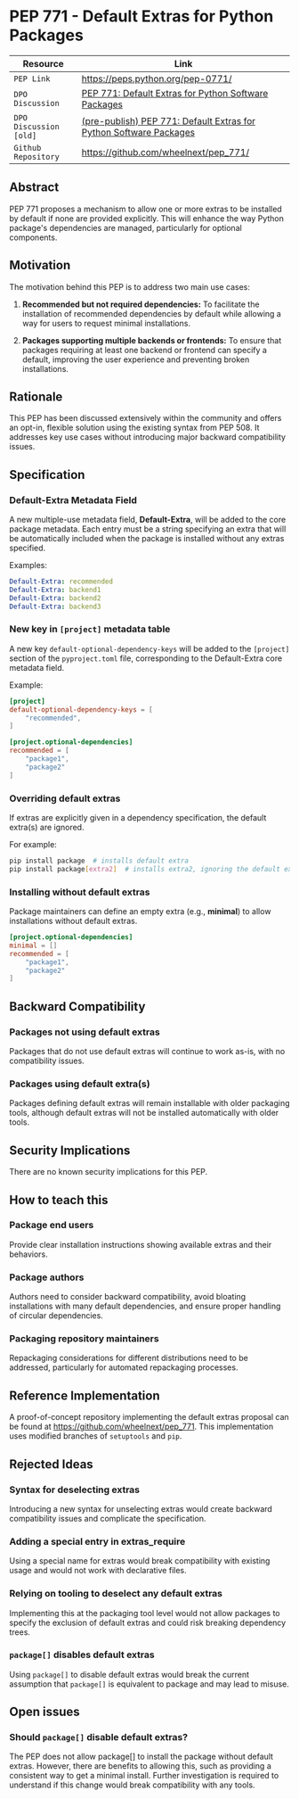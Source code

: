 # PEP 771 - Default Extras for Python Packages

| Resource               | Link                                                                                                 |
| ---------------------- | ---------------------------------------------------------------------------------------------------- |
| `PEP Link`             | <https://peps.python.org/pep-0771/>                                                                  |
| `DPO Discussion`       | [PEP 771: Default Extras for Python Software Packages](https://discuss.python.org/t/pep-771-default-extras-for-python-software-packages/79706) |
| `DPO Discussion [old]` | [(pre-publish) PEP 771: Default Extras for Python Software Packages](https://discuss.python.org/t/pre-publish-pep-771-default-extras-for-python-software-packages/77892) |
| `Github Repository`    | <https://github.com/wheelnext/pep_771/>                                                              |

## Abstract

PEP 771 proposes a mechanism to allow one or more extras to be installed by default if none are provided explicitly.
This will enhance the way Python package's dependencies are managed, particularly for optional components.

## Motivation

The motivation behind this PEP is to address two main use cases:

1. **Recommended but not required dependencies:** To facilitate the installation of recommended dependencies by default
while allowing a way for users to request minimal installations.

2. **Packages supporting multiple backends or frontends:** To ensure that packages requiring at least one backend or
frontend can specify a default, improving the user experience and preventing broken installations.

## Rationale

This PEP has been discussed extensively within the community and offers an opt-in, flexible solution using the existing
syntax from PEP 508. It addresses key use cases without introducing major backward compatibility issues.

## Specification

### Default-Extra Metadata Field

A new multiple-use metadata field, **Default-Extra**, will be added to the core package metadata. Each entry must be a
string specifying an extra that will be automatically included when the package is installed without any extras specified.

Examples:

```yaml
Default-Extra: recommended
Default-Extra: backend1
Default-Extra: backend2
Default-Extra: backend3
```

### New key in `[project]` metadata table

A new key `default-optional-dependency-keys` will be added to the `[project]` section of the `pyproject.toml` file,
corresponding to the Default-Extra core metadata field.

Example:

```toml
[project]
default-optional-dependency-keys = [
    "recommended",
]

[project.optional-dependencies]
recommended = [
    "package1",
    "package2"
]
```

### Overriding default extras

If extras are explicitly given in a dependency specification, the default extra(s) are ignored.

For example:

```sh
pip install package  # installs default extra
pip install package[extra2]  # installs extra2, ignoring the default extra
```

### Installing without default extras

Package maintainers can define an empty extra (e.g., **minimal**) to allow installations without default extras.

```toml
[project.optional-dependencies]
minimal = []
recommended = [
    "package1",
    "package2"
]
```

## Backward Compatibility

### Packages not using default extras

Packages that do not use default extras will continue to work as-is, with no compatibility issues.

### Packages using default extra(s)

Packages defining default extras will remain installable with older packaging tools, although default extras will not be
installed automatically with older tools.

## Security Implications

There are no known security implications for this PEP.

## How to teach this

### Package end users

Provide clear installation instructions showing available extras and their behaviors.

### Package authors

Authors need to consider backward compatibility, avoid bloating installations with many default dependencies, and ensure
proper handling of circular dependencies.

### Packaging repository maintainers

Repackaging considerations for different distributions need to be addressed, particularly for automated repackaging processes.

## Reference Implementation

A proof-of-concept repository implementing the default extras proposal can be found at <https://github.com/wheelnext/pep_771>. This implementation
uses modified branches of `setuptools` and `pip`.

## Rejected Ideas

### Syntax for deselecting extras

Introducing a new syntax for unselecting extras would create backward compatibility issues and complicate the specification.

### Adding a special entry in extras_require

Using a special name for extras would break compatibility with existing usage and would not work with declarative files.

### Relying on tooling to deselect any default extras

Implementing this at the packaging tool level would not allow packages to specify the exclusion of default extras and
could risk breaking dependency trees.

### `package[]` disables default extras

Using `package[]` to disable default extras would break the current assumption that `package[]` is equivalent to package
and may lead to misuse.

## Open issues

### Should `package[]` disable default extras?

The PEP does not allow package[] to install the package without default extras. However, there are benefits to allowing
this, such as providing a consistent way to get a minimal install. Further investigation is required to understand if
this change would break compatibility with any tools.
